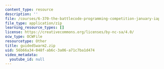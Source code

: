 ```yaml
---
content_type: resource
description: ''
file: /courses/6-370-the-battlecode-programming-competition-january-iap-2013/56b66a34048fab6c3a06a71c7ba1d474_guidedSwarm2.zip
file_type: application/zip
learning_resource_types: []
license: https://creativecommons.org/licenses/by-nc-sa/4.0/
ocw_type: OCWFile
resourcetype: Other
title: guidedSwarm2.zip
uid: 56b66a34-048f-ab6c-3a06-a71c7ba1d474
video_metadata:
  youtube_id: null
---
```

